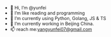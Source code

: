 - 👋 Hi, I’m @yunfei
- 👀 I’m like reading and programming
- 🌱 I’m currently using Python, Golang, JS & TS
- 💞️ I’m currently working in Beijing China.
- 📫 reach me:yangyunfei07@gmail.com

<!---
yunfei07/yunfei07 is a ✨ special ✨ repository because its `README.md` (this file) appears on your GitHub profile.
You can click the Preview link to take a look at your changes.
--->
